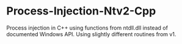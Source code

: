 # Process-Injection-Ntv2-Cpp
Process injection in C++ using functions from ntdll.dll instead of documented Windows API. Using slightly different routines from v1.
